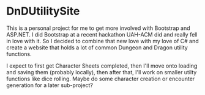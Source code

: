 # DnDUtilitySite
This is a personal project for me to get more involved with Bootstrap and ASP.NET. I did Bootstrap at a recent hackathon UAH-ACM did and really fell in love with it. So I decided to combine that new love with my love of C# and create a website that holds a lot of common Dungeon and Dragon utility functions.

I expect to first get Character Sheets completed, then I'll move onto loading and saving them (probably locally), then after that, I'll work on smaller utilty functions like dice rolling. Maybe do some character creation or encounter generation for a later sub-project? 

